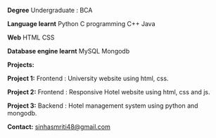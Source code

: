 **Degree**     Undergraduate : BCA 

**Language learnt**     Python     C programming     C++     Java

**Web**      HTML CSS

**Database engine learnt**     MySQL     Mongodb

**Projects:**             

**Project 1:** Frontend : University website using html, css.             

**Project 2:** Frontend : Responsive Hotel website using html, css and js.

**Project 3:** Backend : Hotel management system using python and mongodb.

**Contact:** sinhasmriti48@gmail.com

